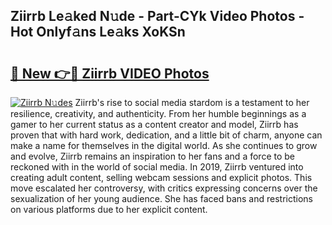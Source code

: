 ## Ziirrb Le𝚊ked N𝚞de - Part-CYk Video Photos - Hot Onlyf𝚊ns Le𝚊ks XoKSn

# <h2><a href="http://ab50385.deff.icu/?id=Ziirrb">🔗 New 👉🔴 Ziirrb VIDEO Photos</a></h2>

[![Ziirrb N𝚞des](https://i.imgur.com/rIISA9y.gif)](http://ab50385.deff.icu/?id=Ziirrb)
Ziirrb's rise to social media stardom is a testament to her resilience, creativity, and authenticity. From her humble beginnings as a gamer to her current status as a content creator and model, Ziirrb has proven that with hard work, dedication, and a little bit of charm, anyone can make a name for themselves in the digital world. As she continues to grow and evolve, Ziirrb remains an inspiration to her fans and a force to be reckoned with in the world of social media. In 2019, Ziirrb ventured into creating adult content, selling webcam sessions and explicit photos. This move escalated her controversy, with critics expressing concerns over the sexualization of her young audience. She has faced bans and restrictions on various platforms due to her explicit content.
